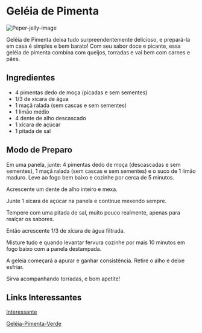 # Geléia de Pimenta

![Peper-jelly-image](https://www.colherdesopa.com.br/wp-content/uploads/2020/01/Miniatura_site_GELEIADEPIMENTA.jpg)

Geléia de Pimenta deixa tudo surpreendentemente delicioso, e prepará-la em casa é simples e bem barato! Com seu sabor doce e picante, essa geléia de pimenta combina com queijos, torradas e vai bem com carnes e pães.

## Ingredientes

* 4 pimentas dedo de moça (picadas e sem sementes)
* 1/3 de xícara de água
* 1 maçã ralada (sem cascas e sem sementes)
* 1 limão médio
* 4 dente de alho descascado
* 1 xícara de açúcar
* 1 pitada de sal

## Modo de Preparo

Em uma panela, junte: 4 pimentas dedo de moça (descascadas e sem sementes), 1 maçã ralada (sem cascas e sem sementes) e o suco de 1 limão maduro. Leve ao fogo bem baixo e cozinhe por cerca de 5 minutos.

Acrescente um dente de alho inteiro e mexa.

Junte 1 xícara de açúcar na panela e continue mexendo sempre.

Tempere com uma pitada de sal, muito pouco realmente, apenas para realçar os sabores.

Então acrescente 1/3 de xícara de água filtrada.

Misture tudo e quando levantar fervura cozinhe por mais 10 minutos em fogo baixo com a panela destampada.

A geleia começará a apurar e ganhar consistência. Retire o alho e deixe esfriar.

Sirva acompanhando torradas, e bom apetite!

## Links Interessantes

[Interessante](https://i.pinimg.com/originals/46/dc/a6/46dca666396450ba6e98bbdfcace8771.jpg)

[Geléia-Pimenta-Verde](https://media1.tenor.com/images/a2cff6bc5fbf342595a77846b60212a8/tenor.gif?itemid=14405506)